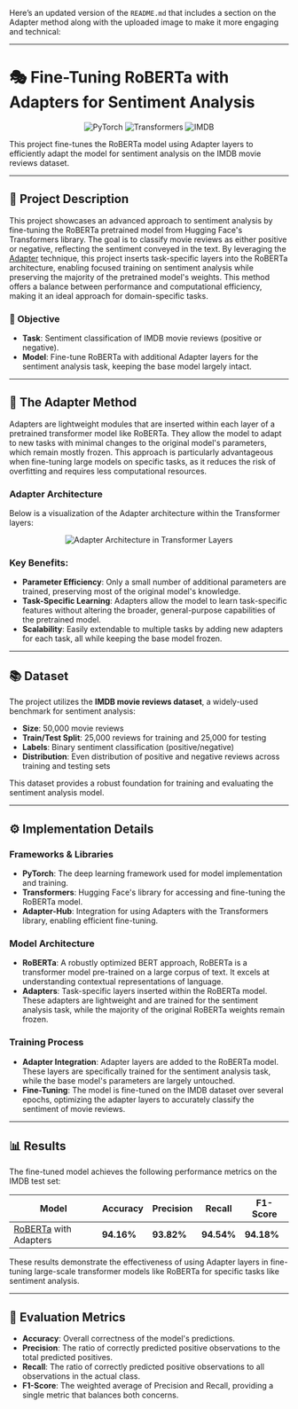 Here’s an updated version of the `README.md` that includes a section on the Adapter method along with the uploaded image to make it more engaging and technical:

---

# 🎭 Fine-Tuning RoBERTa with Adapters for Sentiment Analysis

<p align="center">
  <img src="https://img.shields.io/badge/PyTorch-EE4C2C.svg?style=for-the-badge&logo=PyTorch&logoColor=white" alt="PyTorch">
  <img src="https://img.shields.io/badge/Transformers-Hugging%20Face-blueviolet?style=for-the-badge&logo=Hugging%20Face&logoColor=white" alt="Transformers">
  <img src="https://img.shields.io/badge/IMDB-FF9E00.svg?style=for-the-badge&logo=IMDB&logoColor=white" alt="IMDB">
</p>

This project fine-tunes the RoBERTa model using Adapter layers to efficiently adapt the model for sentiment analysis on the IMDB movie reviews dataset.

---

## 📝 Project Description

This project showcases an advanced approach to sentiment analysis by fine-tuning the RoBERTa pretrained model from Hugging Face's Transformers library. The goal is to classify movie reviews as either positive or negative, reflecting the sentiment conveyed in the text. By leveraging the [Adapter](https://arxiv.org/abs/1902.00751) technique, this project inserts task-specific layers into the RoBERTa architecture, enabling focused training on sentiment analysis while preserving the majority of the pretrained model's weights. This method offers a balance between performance and computational efficiency, making it an ideal approach for domain-specific tasks.

### 🎯 Objective

- **Task**: Sentiment classification of IMDB movie reviews (positive or negative).
- **Model**: Fine-tune RoBERTa with additional Adapter layers for the sentiment analysis task, keeping the base model largely intact.

---

## 🧩 The Adapter Method

Adapters are lightweight modules that are inserted within each layer of a pretrained transformer model like RoBERTa. They allow the model to adapt to new tasks with minimal changes to the original model's parameters, which remain mostly frozen. This approach is particularly advantageous when fine-tuning large models on specific tasks, as it reduces the risk of overfitting and requires less computational resources.

### Adapter Architecture

Below is a visualization of the Adapter architecture within the Transformer layers:

<p align="center">
  <img src="https://raw.githubusercontent.com/deepmancer/roberta-adapter-fine-tuning/main/images/adapter.png" alt="Adapter Architecture in Transformer Layers">
</p>

### Key Benefits:

- **Parameter Efficiency**: Only a small number of additional parameters are trained, preserving most of the original model's knowledge.
- **Task-Specific Learning**: Adapters allow the model to learn task-specific features without altering the broader, general-purpose capabilities of the pretrained model.
- **Scalability**: Easily extendable to multiple tasks by adding new adapters for each task, all while keeping the base model frozen.

---

## 📚 Dataset

The project utilizes the **IMDB movie reviews dataset**, a widely-used benchmark for sentiment analysis:

- **Size**: 50,000 movie reviews
- **Train/Test Split**: 25,000 reviews for training and 25,000 for testing
- **Labels**: Binary sentiment classification (positive/negative)
- **Distribution**: Even distribution of positive and negative reviews across training and testing sets

This dataset provides a robust foundation for training and evaluating the sentiment analysis model.

---

## ⚙️ Implementation Details

### Frameworks & Libraries

- **PyTorch**: The deep learning framework used for model implementation and training.
- **Transformers**: Hugging Face's library for accessing and fine-tuning the RoBERTa model.
- **Adapter-Hub**: Integration for using Adapters with the Transformers library, enabling efficient fine-tuning.

### Model Architecture

- **RoBERTa**: A robustly optimized BERT approach, RoBERTa is a transformer model pre-trained on a large corpus of text. It excels at understanding contextual representations of language.
- **Adapters**: Task-specific layers inserted within the RoBERTa model. These adapters are lightweight and are trained for the sentiment analysis task, while the majority of the original RoBERTa weights remain frozen.

### Training Process

- **Adapter Integration**: Adapter layers are added to the RoBERTa model. These layers are specifically trained for the sentiment analysis task, while the base model's parameters are largely untouched.
- **Fine-Tuning**: The model is fine-tuned on the IMDB dataset over several epochs, optimizing the adapter layers to accurately classify the sentiment of movie reviews.

---

## 📊 Results

The fine-tuned model achieves the following performance metrics on the IMDB test set:

| Model             | Accuracy    | Precision         | Recall          | F1-Score      |
| ----------------- | ----------- | ----------------- | --------------- | ------------- |
| [RoBERTa](https://huggingface.co/docs/transformers/model_doc/roberta) with Adapters | **94.16%**  | **93.82%**     | **94.54%**     | **94.18%**     |

These results demonstrate the effectiveness of using Adapter layers in fine-tuning large-scale transformer models like RoBERTa for specific tasks like sentiment analysis.

---

## 🧪 Evaluation Metrics

- **Accuracy**: Overall correctness of the model's predictions.
- **Precision**: The ratio of correctly predicted positive observations to the total predicted positives.
- **Recall**: The ratio of correctly predicted positive observations to all observations in the actual class.
- **F1-Score**: The weighted average of Precision and Recall, providing a single metric that balances both concerns.
